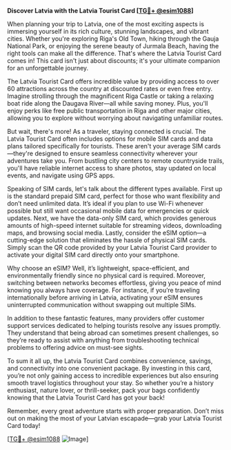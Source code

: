 **Discover Latvia with the Latvia Tourist Card [[TG💪+ @esim1088](https://t.me/s/esim1088)]**

When planning your trip to Latvia, one of the most exciting aspects is immersing yourself in its rich culture, stunning landscapes, and vibrant cities. Whether you're exploring Riga's Old Town, hiking through the Gauja National Park, or enjoying the serene beauty of Jurmala Beach, having the right tools can make all the difference. That's where the Latvia Tourist Card comes in! This card isn't just about discounts; it's your ultimate companion for an unforgettable journey.

The Latvia Tourist Card offers incredible value by providing access to over 60 attractions across the country at discounted rates or even free entry. Imagine strolling through the magnificent Riga Castle or taking a relaxing boat ride along the Daugava River—all while saving money. Plus, you'll enjoy perks like free public transportation in Riga and other major cities, allowing you to explore without worrying about navigating unfamiliar routes.

But wait, there's more! As a traveler, staying connected is crucial. The Latvia Tourist Card often includes options for mobile SIM cards and data plans tailored specifically for tourists. These aren't your average SIM cards—they're designed to ensure seamless connectivity wherever your adventures take you. From bustling city centers to remote countryside trails, you'll have reliable internet access to share photos, stay updated on local events, and navigate using GPS apps.

Speaking of SIM cards, let's talk about the different types available. First up is the standard prepaid SIM card, perfect for those who want flexibility and don’t need unlimited data. It’s ideal if you plan to use Wi-Fi whenever possible but still want occasional mobile data for emergencies or quick updates. Next, we have the data-only SIM card, which provides generous amounts of high-speed internet suitable for streaming videos, downloading maps, and browsing social media. Lastly, consider the eSIM option—a cutting-edge solution that eliminates the hassle of physical SIM cards. Simply scan the QR code provided by your Latvia Tourist Card provider to activate your digital SIM card directly onto your smartphone.

Why choose an eSIM? Well, it’s lightweight, space-efficient, and environmentally friendly since no physical card is required. Moreover, switching between networks becomes effortless, giving you peace of mind knowing you always have coverage. For instance, if you’re traveling internationally before arriving in Latvia, activating your eSIM ensures uninterrupted communication without swapping out multiple SIMs.

In addition to these fantastic features, many providers offer customer support services dedicated to helping tourists resolve any issues promptly. They understand that being abroad can sometimes present challenges, so they’re ready to assist with anything from troubleshooting technical problems to offering advice on must-see sights.

To sum it all up, the Latvia Tourist Card combines convenience, savings, and connectivity into one convenient package. By investing in this card, you’re not only gaining access to incredible experiences but also ensuring smooth travel logistics throughout your stay. So whether you’re a history enthusiast, nature lover, or thrill-seeker, pack your bags confidently knowing that the Latvia Tourist Card has got your back!

Remember, every great adventure starts with proper preparation. Don’t miss out on making the most of your Latvian escapade—grab your Latvia Tourist Card today! 

[[TG💪+ @esim1088](https://t.me/s/esim1088) ![Image](https://i.postimg.cc/Y0z9fWf4/image.png)]
